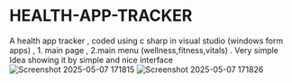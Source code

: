 # HEALTH-APP-TRACKER
A health app tracker , coded using c sharp in visual studio (windows form apps) , 1. main page , 2.main menu (wellness,fitness,vitals)  .  Very simple Idea showing  it by simple and nice interface
![Screenshot 2025-05-07 171815](https://github.com/user-attachments/assets/f6a41a72-c2d3-4970-9ef4-9d072e3dfc65)
![Screenshot 2025-05-07 171826](https://github.com/user-attachments/assets/d8506934-5b5d-4872-bb30-2cab3bf744f0)
